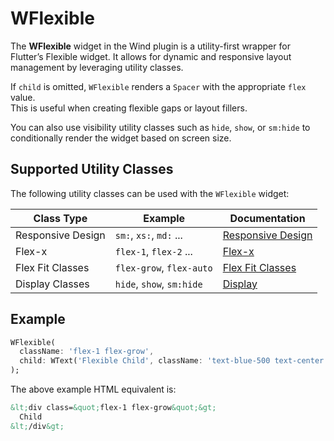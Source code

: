 # WFlexible

The **WFlexible** widget in the Wind plugin is a utility-first wrapper for Flutter’s Flexible widget. It allows for
dynamic and responsive layout management by leveraging utility classes.

If `child` is omitted, `WFlexible` renders a `Spacer` with the appropriate `flex` value.  
This is useful when creating flexible gaps or layout fillers.

You can also use visibility utility classes such as `hide`, `show`, or `sm:hide` to conditionally render the widget
based on screen size.

## Supported Utility Classes

The following utility classes can be used with the `WFlexible` widget:

| **Class Type**    | **Example**               | **Documentation**                                |
|-------------------|---------------------------|--------------------------------------------------|
| Responsive Design | `sm:`, `xs:`, `md:` ...   | [Responsive Design](/concepts/responsive-design) |
| Flex-x            | `flex-1`, `flex-2` ...    | [Flex-x](/flex/flex-x)                           |
| Flex Fit Classes  | `flex-grow`, `flex-auto`  | [Flex Fit Classes](/flex/flex-fit)               |
| Display Classes   | `hide`, `show`, `sm:hide` | [Display](/layout/display)                       |

## Example

<x-preview path="widgets/wflexible" size="md" class="min-h-64"></x-preview>

```dart
WFlexible(
  className: 'flex-1 flex-grow',
  child: WText('Flexible Child', className: 'text-blue-500 text-center'),
);
```

The above example HTML equivalent is:

```html
&lt;div class=&quot;flex-1 flex-grow&quot;&gt;
  Child
&lt;/div&gt;
```
